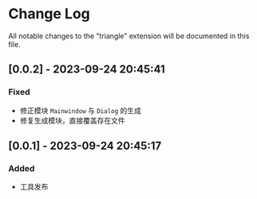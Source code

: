# Change Log

All notable changes to the "triangle" extension will be documented in this file.

## [0.0.2] - 2023-09-24 20:45:41

### Fixed

- 修正模块 `Mainwindow` 与 `Dialog` 的生成
- 修复生成模块，直接覆盖存在文件


## [0.0.1] - 2023-09-24 20:45:17

### Added

- 工具发布
